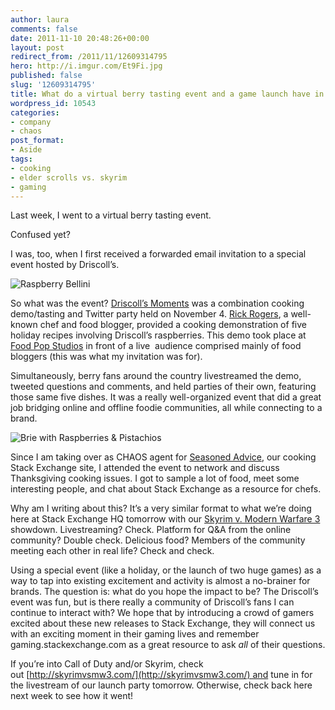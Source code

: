 ```yaml
---
author: laura
comments: false
date: 2011-11-10 20:48:26+00:00
layout: post
redirect_from: /2011/11/12609314795
hero: http://i.imgur.com/Et9Fi.jpg
published: false
slug: '12609314795'
title: What do a virtual berry tasting event and a game launch have in common?
wordpress_id: 10543
categories:
- company
- chaos
post_format:
- Aside
tags:
- cooking
- elder scrolls vs. skyrim
- gaming
---
```


Last week, I went to a virtual berry tasting event.

Confused yet?

I was, too, when I first received a forwarded email invitation to a special event hosted by Driscoll’s.

![Raspberry Bellini](http://i.imgur.com/Et9Fi.jpg)

So what was the event? [Driscoll’s Moments](http://www.driscollsmoments.com/) was a combination cooking demo/tasting and Twitter party held on November 4. [Rick Rogers](http://rickrodgers.com/rick_rodgers/rr/about-rick.html), a well-known chef and food blogger, provided a cooking demonstration of five holiday recipes involving Driscoll’s raspberries. This demo took place at [Food Pop Studios](http://www.thekitchennyc.com/) in front of a live  audience comprised mainly of food bloggers (this was what my invitation was for).

Simultaneously, berry fans around the country livestreamed the demo, tweeted questions and comments, and held parties of their own, featuring those same five dishes. It was a really well-organized event that did a great job bridging online and offline foodie communities, all while connecting to a brand.

![Brie with Raspberries & Pistachios](http://i.imgur.com/Ehn6T.jpg)

Since I am taking over as CHAOS agent for [Seasoned Advice](http://www.cooking.stackexchange.com), our cooking Stack Exchange site, I attended the event to network and discuss Thanksgiving cooking issues. I got to sample a lot of food, meet some interesting people, and chat about Stack Exchange as a resource for chefs.

Why am I writing about this? It’s a very similar format to what we’re doing here at Stack Exchange HQ tomorrow with our [Skyrim v. Modern Warfare 3](http://skyrimvsmw3.com/) showdown. Livestreaming? Check. Platform for Q&A from the online community? Double check. Delicious food? Members of the community meeting each other in real life? Check and check.

Using a special event (like a holiday, or the launch of two huge games) as a way to tap into existing excitement and activity is almost a no-brainer for brands. The question is: what do you hope the impact to be? The Driscoll’s event was fun, but is there really a community of Driscoll’s fans I can continue to interact with? We hope that by introducing a crowd of gamers excited about these new releases to Stack Exchange, they will connect us with an exciting moment in their gaming lives and remember gaming.stackexchange.com as a great resource to ask *all* of their questions.

If you’re into Call of Duty and/or Skyrim, check out [http://skyrimvsmw3.com/](http://skyrimvsmw3.com/) and tune in for the livestream of our launch party tomorrow. Otherwise, check back here next week to see how it went!


